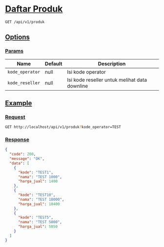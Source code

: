 # [Daftar Produk]()

<!-- @category Endpoint -->

```bash
GET /api/v1/produk
```

## [Options]()

### [Params]()

Name | Default | Description
--- | --- | ---
`kode_operator` | null | Isi kode operator
`kode_reseller` | null | Isi kode reseller untuk melihat data downline

## [Example]()

### [Request]()

```bash
GET http://localhost/api/v1/produk?kode_operator=TEST
```

### [Response]()

```json
{
  "code": 200,
  "message": "OK",
  "data": [
    {
      "kode": "TEST1",
      "nama": "TEST 1000",
      "harga_jual": 1400
    },
    {
      "kode": "TEST10",
      "nama": "TEST 10000",
      "harga_jual": 10400
    },
    {
      "kode": "TEST5",
      "nama": "TEST 5000",
      "harga_jual": 5050
    }
  ]
}
```